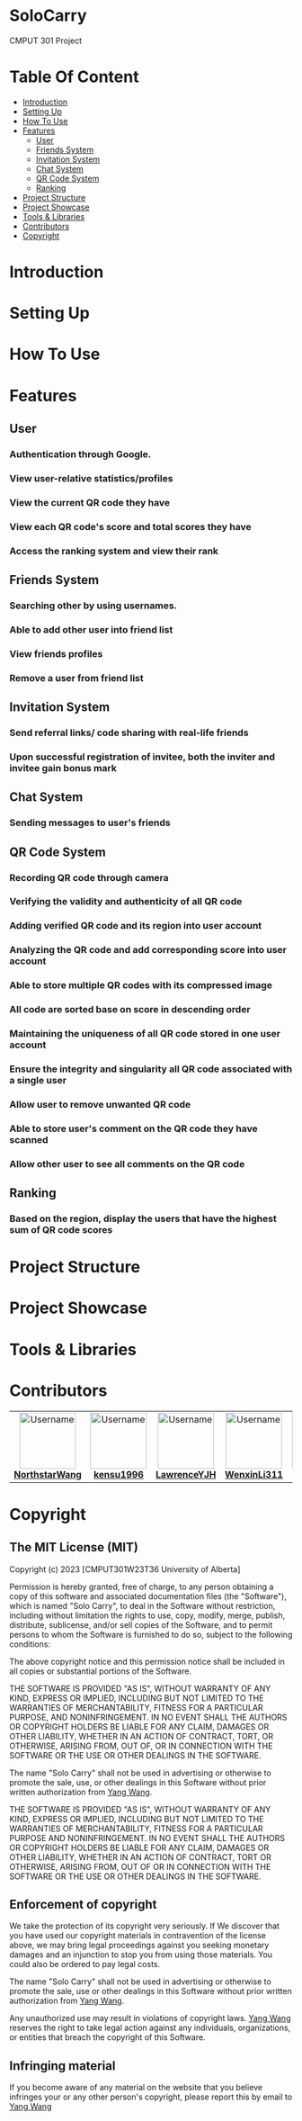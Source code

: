# SoloCarry
CMPUT 301 Project

# Table Of Content
- [Introduction](#Introduction)
- [Setting Up](#Setting-Up)
- [How To Use](#How-To-Use)
- [Features](#Features)
  - [User](#User)
  - [Friends System](#Friends-System)
  - [Invitation System](#Invitation-System)
  - [Chat System](#Chat-System)
  - [QR Code System](#QR-Code_system)
  - [Ranking](#Ranking)
- [Project Structure](#Project-Structure)
- [Project Showcase](#Project-Showcase)
- [Tools & Libraries](#Tools-&-Libraries)
- [Contributors](#Contributors)
- [Copyright](#Copyright)
# Introduction 

# Setting Up

# How To Use

# Features
## User
### Authentication through Google.
### View user-relative statistics/profiles 
### View the current QR code they have
### View each QR code's score and total scores they have
### Access the ranking system and view their rank
## Friends System
### Searching other by using usernames.
### Able to add other user into friend list
### View friends profiles
### Remove a user from friend list
## Invitation System
### Send referral links/ code sharing with real-life friends
### Upon successful registration of invitee, both the inviter and invitee gain bonus mark 
## Chat System
### Sending messages to user's friends
## QR Code System
### Recording QR code through camera 
### Verifying the validity and authenticity of all QR code  
### Adding verified QR code and its region into user account 
### Analyzing the QR code and add corresponding score into user account 
### Able to store multiple QR codes with its compressed image  
### All code are sorted base on score in descending order 
### Maintaining the uniqueness of all QR code stored in one user account
### Ensure the integrity and singularity all QR code associated with a single user 
### Allow user to remove unwanted QR code 
### Able to store user's comment on the QR code they have scanned 
### Allow other user to see all comments on the QR code
## Ranking
### Based on the region, display the users that have the highest sum of QR code scores 

# Project Structure

# Project Showcase

# Tools & Libraries


# Contributors
<table>
  <tr>
    <td align="center">
      <a href="https://github.com/NorthstarWang">
        <img src="https://avatars0.githubusercontent.com/u/61356439?s=460&v=4" width="100px;" alt="Username"/>
        <br />
        <sub><b><a href="https://github.com/NorthstarWang">NorthstarWang</a></b></sub>
      </a>
    </td>
    <td align="center">
      <a href="https://github.com/kensu1996">
        <img src="https://avatars0.githubusercontent.com/u/73719978?s=460&v=4" width="100px;" alt="Username"/>
        <br />
        <sub><b><a href="https://github.com/kensu1996">kensu1996</a></b></sub>
      </a>
    </td>
    <td align="center">
      <a href="https://github.com/LawrenceYJH">
        <img src="https://avatars0.githubusercontent.com/u/90285257?s=460&v=4" width="100px;" alt="Username"/>
        <br />
        <sub><b><a href="https://github.com/LawrenceYJH">LawrenceYJH</a></b></sub>
      </a>
    </td>
    <td align="center">
      <a href="https://github.com/WenxinLi311">
        <img src="https://avatars0.githubusercontent.com/u/122634469?v=4" width="100px;" alt="Username"/>
        <br />
        <sub><b><a href="https://github.com/WenxinLi311">WenxinLi311</a></b></sub>
      </a>
    </td>
    <td align="center">
      <a href="https://github.com/qijia2">
        <img src="https://avatars0.githubusercontent.com/u/74459800?v=4" width="100px;" alt="Username"/>
        <br />
        <sub><b><a href="https://github.com/qijia2">qijia2</a></b></sub>
      </a>
    </td>
    <td align="center">
      <a href="https://github.com/Kiana315">
        <img src="https://avatars0.githubusercontent.com/u/93419255?v=4" width="100px;" alt="Username"/>
        <br />
        <sub><b><a href="https://github.com/Kiana315">Kiana315</a></b></sub>
      </a>
    </td>
  </tr>
</table>


# Copyright
## The MIT License (MIT)

Copyright (c) 2023 [CMPUT301W23T36 University of Alberta]

Permission is hereby granted, free of charge, to any person obtaining a copy of this software and associated documentation files (the "Software"), which is named "Solo Carry", to deal in the Software without restriction, including without limitation the rights to use, copy, modify, merge, publish, distribute, sublicense, and/or sell copies of the Software, and to permit persons to whom the Software is furnished to do so, subject to the following conditions:

The above copyright notice and this permission notice shall be included in all copies or substantial portions of the Software.

THE SOFTWARE IS PROVIDED "AS IS", WITHOUT WARRANTY OF ANY KIND, EXPRESS OR IMPLIED, INCLUDING BUT NOT LIMITED TO THE WARRANTIES OF MERCHANTABILITY, FITNESS FOR A PARTICULAR PURPOSE, AND NONINFRINGEMENT. IN NO EVENT SHALL THE AUTHORS OR COPYRIGHT HOLDERS BE LIABLE FOR ANY CLAIM, DAMAGES OR OTHER LIABILITY, WHETHER IN AN ACTION OF CONTRACT, TORT, OR OTHERWISE, ARISING FROM, OUT OF, OR IN CONNECTION WITH THE SOFTWARE OR THE USE OR OTHER DEALINGS IN THE SOFTWARE.

The name "Solo Carry" shall not be used in advertising or otherwise to promote the sale, use, or other dealings in this Software without prior written authorization from [Yang Wang](1527638985@qq.com).

THE SOFTWARE IS PROVIDED "AS IS", WITHOUT WARRANTY OF ANY KIND, EXPRESS OR IMPLIED, INCLUDING BUT NOT LIMITED TO THE WARRANTIES OF MERCHANTABILITY, FITNESS FOR A PARTICULAR PURPOSE AND NONINFRINGEMENT. IN NO EVENT SHALL THE AUTHORS OR COPYRIGHT HOLDERS BE LIABLE FOR ANY CLAIM, DAMAGES OR OTHER LIABILITY, WHETHER IN AN ACTION OF CONTRACT, TORT OR OTHERWISE, ARISING FROM, OUT OF OR IN CONNECTION WITH THE SOFTWARE OR THE USE OR OTHER DEALINGS IN THE SOFTWARE.

## Enforcement of copyright
We take the protection of its copyright very seriously. If We discover that you have used our copyright materials in contravention of the license above, we may bring legal proceedings against you seeking monetary damages and an injunction to stop you from using those materials. You could also be ordered to pay legal costs.

The name "Solo Carry" shall not be used in advertising or otherwise to promote the sale, use or other dealings in this Software without prior written authorization from [Yang Wang](1527638985@qq.com).

Any unauthorized use may result in violations of copyright laws. [Yang Wang](1527638985@qq.com) reserves the right to take legal action against any individuals, organizations, or entities that breach the copyright of this Software.

## Infringing material

If you become aware of any material on the website that you believe infringes your or any other person's copyright, please report this by email to [Yang Wang](1527638985@qq.com)


